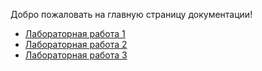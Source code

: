 Добро пожаловать на главную страницу документации!

- [Лабораторная работа 1](Lab1.md)
- [Лабораторная работа 2](Lab2.md)
- [Лабораторная работа 3](Lab3.md)